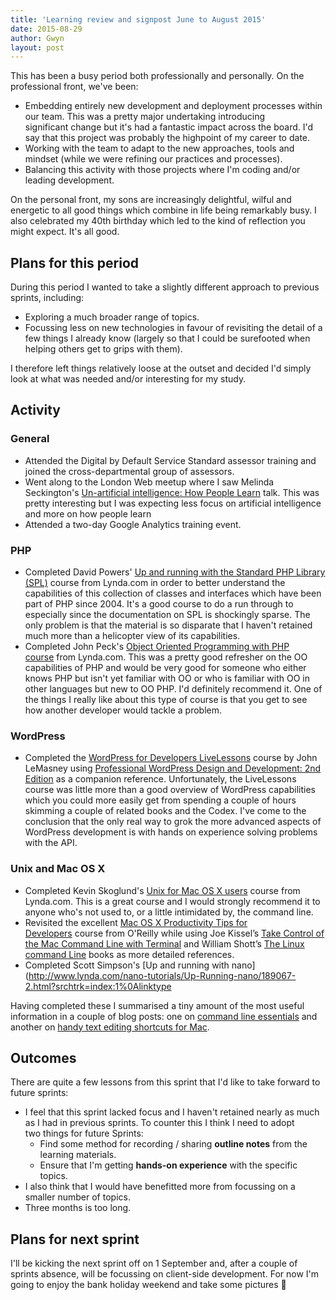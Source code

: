 ```yaml
---
title: 'Learning review and signpost June to August 2015'
date: 2015-08-29
author: Gwyn
layout: post
---
```

This has been a busy period both professionally and personally. On the professional front, we've been:

  * Embedding entirely new development and deployment processes within our team. This was a pretty major undertaking introducing significant change but it's had a fantastic impact across the board. I'd say that this project was probably the highpoint of my career to date.
  * Working with the team to adapt to the new approaches, tools and mindset (while we were refining our practices and processes).
  * Balancing this activity with those projects where I'm coding and/or leading development.

On the personal front, my sons are increasingly delightful, wilful and energetic to all good things which combine in life being remarkably busy. I also celebrated my 40th birthday which led to the kind of reflection you might expect. It's all good.

## Plans for this period

During this period I wanted to take a slightly different approach to previous sprints, including:

  * Exploring a much broader range of topics.
  * Focussing less on new technologies in favour of revisiting the detail of a few things I already know (largely so that I could be surefooted when helping others get to grips with them).

I therefore left things relatively loose at the outset and decided I'd simply look at what was needed and/or interesting for my study.

## Activity

### General

  * Attended the Digital by Default Service Standard assessor training and joined the cross-departmental group of assessors.
  * Went along to the London Web meetup where I saw Melinda Seckington's [Un-artificial intelligence: How People Learn](http://www.meetup.com/londonweb/events/194463862/) talk. This was pretty interesting but I was expecting less focus on artificial intelligence and more on how people learn
  * Attended a two-day Google Analytics training event.

### PHP

  * Completed David Powers' [Up and running with the Standard PHP Library (SPL)](http://www.lynda.com/PHP-tutorials/Up-Running-Standard-PHP-Library/175038-2.html) course from Lynda.com in order to better understand the capabilities of this collection of classes and interfaces which have been part of PHP since 2004. It's a good course to do a run through to especially since the documentation on SPL is shockingly sparse. The only problem is that the material is so disparate that I haven't retained much more than a helicopter view of its capabilities.
  * Completed John Peck's [Object Oriented Programming with PHP course](http://www.lynda.com/PHP-tutorials/Object-Oriented-Programming-PHP/107953-2.html) from Lynda.com. This was a pretty good refresher on the OO capabilities of PHP and would be very good for someone who either knows PHP but isn't yet familiar with OO or who is familiar with OO in other languages but new to OO PHP. I'd definitely recommend it. One of the things I really like about this type of course is that you get to see how another developer would tackle a problem.

### WordPress

  * Completed the [WordPress for Developers LiveLessons](https://www.safaribooksonline.com/library/view/wordpress-for-developers/9780134176635/) course by John LeMasney using [Professional WordPress Design and Development: 2nd Edition](https://www.safaribooksonline.com/library/view/professional-wordpress-design/9781118604380/) as a companion reference. Unfortunately, the LiveLessons course was little more than a good overview of WordPress capabilities which you could more easily get from spending a couple of hours skimming a couple of related books and the Codex. I've come to the conclusion that the only real way to grok the more advanced aspects of WordPress development is with hands on experience solving problems with the API.

### Unix and Mac OS X

  * Completed Kevin Skoglund's [Unix for Mac OS X users](http://www.lynda.com/Mac-OS-X-10-6-tutorials/Unix-for-Mac-OS-X-Users/78546-2.html) course from Lynda.com. This is a great course and I would strongly recommend it to anyone who's not used to, or a little intimidated by, the command line.
  * Revisited the excellent [Mac OS X Productivity Tips for Developers](https://www.safaribooksonline.com/library/view/mac-os-x/9781491945476/) course from O'Reilly while using Joe Kissel’s [Take Control of the Mac Command Line with Terminal](https://www.safaribooksonline.com/library/view/take-control-of/9781457191107/) and William Shott’s [The Linux command Line](https://www.safaribooksonline.com/library/view/the-linux-command/9781593273897/) books as more detailed references.
  * Completed Scott Simpson's [Up and running with nano](http://www.lynda.com/nano-tutorials/Up-Running-nano/189067-2.html?srchtrk=index:1%0Alinktype

Having completed these I summarised a tiny amount of the most useful information in a couple of blog posts: one on [command line essentials](https://52.27.200.123/mac-os-x-command-line-essentials/) and another on [handy text editing shortcuts for Mac](https://52.27.200.123/handy-text-editing-shortcuts-for-mac/).

## Outcomes

There are quite a few lessons from this sprint that I'd like to take forward to future sprints:

  * I feel that this sprint lacked focus and I haven't retained nearly as much as I had in previous sprints. To counter this I think I need to adopt two things for future Sprints: 
      * Find some method for recording / sharing **outline notes** from the learning materials.
      * Ensure that I'm getting **hands-on experience** with the specific topics.
  * I also think that I would have benefitted more from focussing on a smaller number of topics.
  * Three months is too long.

## Plans for next sprint

I'll be kicking the next sprint off on 1 September and, after a couple of sprints absence, will be focussing on client-side development. For now I'm going to enjoy the bank holiday weekend and take some pictures 🙂